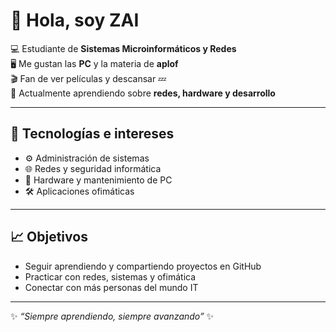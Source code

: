 # 👋 Hola, soy ZAI  

💻 Estudiante de **Sistemas Microinformáticos y Redes**  
🖥️ Me gustan las **PC** y la materia de **aplof**  
🎬 Fan de ver películas y descansar 💤  
🌱 Actualmente aprendiendo sobre **redes, hardware y desarrollo**  

---

## 🔧 Tecnologías e intereses
- ⚙️ Administración de sistemas  
- 🌐 Redes y seguridad informática  
- 💾 Hardware y mantenimiento de PC  
- 🛠️ Aplicaciones ofimáticas  

---

## 📈 Objetivos
- Seguir aprendiendo y compartiendo proyectos en GitHub  
- Practicar con redes, sistemas y ofimática  
- Conectar con más personas del mundo IT  

---

✨ *“Siempre aprendiendo, siempre avanzando”* ✨  

